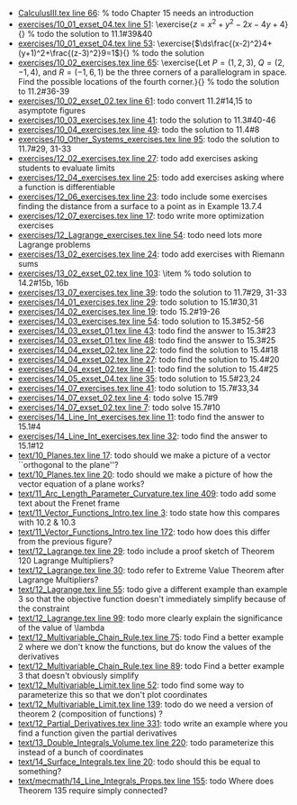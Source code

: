 * [CalculusIII.tex line 66](../CalculusIII.tex#L66): % todo Chapter 15 needs an introduction
* [exercises/10_01_exset_04.tex line 51](../exercises/10_01_exset_04.tex#L51): \exercise{$z=x^2+y^2-2x-4y+4$}{} % todo the solution to 11.1#39&40
* [exercises/10_01_exset_04.tex line 53](../exercises/10_01_exset_04.tex#L53): \exercise{$\ds\frac{(x-2)^2}4+(y+1)^2+\frac{(z-3)^2}9=1$}{} % todo the solution
* [exercises/10_02_exercises.tex line 65](../exercises/10_02_exercises.tex#L65): \exercise{Let $P=(1,2,3)$, $Q=(2,-1,4)$, and $R=(-1,6,1)$ be the three corners of a parallelogram in space.  Find the possible locations of the fourth corner.}{} % todo the solution to 11.2#36-39
* [exercises/10_02_exset_02.tex line 61](../exercises/10_02_exset_02.tex#L61): todo convert 11.2#14,15 to asymptote figures
* [exercises/10_03_exercises.tex line 41](../exercises/10_03_exercises.tex#L41): todo the solution to 11.3#40-46
* [exercises/10_04_exercises.tex line 49](../exercises/10_04_exercises.tex#L49): todo the solution to 11.4#8
* [exercises/10_Other_Systems_exercises.tex line 95](../exercises/10_Other_Systems_exercises.tex#L95): todo the solution to 11.7#29, 31-33
* [exercises/12_02_exercises.tex line 27](../exercises/12_02_exercises.tex#L27): todo add exercises asking students to evaluate limits
* [exercises/12_04_exercises.tex line 25](../exercises/12_04_exercises.tex#L25): todo add exercises asking where a function is differentiable
* [exercises/12_06_exercises.tex line 23](../exercises/12_06_exercises.tex#L23): todo include some exercises finding the distance from a surface to a point as in Example 13.7.4
* [exercises/12_07_exercises.tex line 17](../exercises/12_07_exercises.tex#L17): todo write more optimization exercises
* [exercises/12_Lagrange_exercises.tex line 54](../exercises/12_Lagrange_exercises.tex#L54): todo need lots more Lagrange problems
* [exercises/13_02_exercises.tex line 24](../exercises/13_02_exercises.tex#L24): todo add exercises with Riemann sums
* [exercises/13_02_exset_02.tex line 103](../exercises/13_02_exset_02.tex#L103): \item % todo solution to 14.2#15b, 16b
* [exercises/13_07_exercises.tex line 39](../exercises/13_07_exercises.tex#L39): todo the solution to 11.7#29, 31-33
* [exercises/14_01_exercises.tex line 29](../exercises/14_01_exercises.tex#L29): todo solution to 15.1#30,31
* [exercises/14_02_exercises.tex line 19](../exercises/14_02_exercises.tex#L19): todo 15.2#19-26
* [exercises/14_03_exercises.tex line 54](../exercises/14_03_exercises.tex#L54): todo solution to 15.3#52-56
* [exercises/14_03_exset_01.tex line 43](../exercises/14_03_exset_01.tex#L43): todo find the answer to 15.3#23
* [exercises/14_03_exset_01.tex line 48](../exercises/14_03_exset_01.tex#L48): todo find the answer to 15.3#25
* [exercises/14_04_exset_02.tex line 22](../exercises/14_04_exset_02.tex#L22): todo find the solution to 15.4#18
* [exercises/14_04_exset_02.tex line 27](../exercises/14_04_exset_02.tex#L27): todo find the solution to 15.4#20
* [exercises/14_04_exset_02.tex line 41](../exercises/14_04_exset_02.tex#L41): todo find the solution to 15.4#25
* [exercises/14_05_exset_04.tex line 35](../exercises/14_05_exset_04.tex#L35): todo solution to 15.5#23,24
* [exercises/14_07_exercises.tex line 41](../exercises/14_07_exercises.tex#L41): todo solution to 15.7#33,34
* [exercises/14_07_exset_02.tex line 4](../exercises/14_07_exset_02.tex#L4): todo solve 15.7#9
* [exercises/14_07_exset_02.tex line 7](../exercises/14_07_exset_02.tex#L7): todo solve 15.7#10
* [exercises/14_Line_Int_exercises.tex line 11](../exercises/14_Line_Int_exercises.tex#L11): todo find the answer to 15.1#4
* [exercises/14_Line_Int_exercises.tex line 32](../exercises/14_Line_Int_exercises.tex#L32): todo find the answer to 15.1#12
* [text/10_Planes.tex line 17](../text/10_Planes.tex#L17): todo should we make a picture of a vector ``orthogonal to the plane''?
* [text/10_Planes.tex line 20](../text/10_Planes.tex#L20): todo should we make a picture of how the vector equation of a plane works?
* [text/11_Arc_Length_Parameter_Curvature.tex line 409](../text/11_Arc_Length_Parameter_Curvature.tex#L409): todo add some text about the Frenet frame
* [text/11_Vector_Functions_Intro.tex line 3](../text/11_Vector_Functions_Intro.tex#L3): todo state how this compares with 10.2 & 10.3
* [text/11_Vector_Functions_Intro.tex line 172](../text/11_Vector_Functions_Intro.tex#L172): todo how does this differ from the previous figure?
* [text/12_Lagrange.tex line 29](../text/12_Lagrange.tex#L29): todo include a proof sketch of Theorem 120 Lagrange Multipliers?
* [text/12_Lagrange.tex line 30](../text/12_Lagrange.tex#L30): todo refer to Extreme Value Theorem after Lagrange Multipliers?
* [text/12_Lagrange.tex line 55](../text/12_Lagrange.tex#L55): todo give a different example than example 3 so that the objective function doesn't immediately simplify because of the constraint
* [text/12_Lagrange.tex line 99](../text/12_Lagrange.tex#L99): todo more clearly explain the significance of the value of \lambda
* [text/12_Multivariable_Chain_Rule.tex line 75](../text/12_Multivariable_Chain_Rule.tex#L75): todo Find a better example 2 where we don't know the functions, but do know the values of the derivatives
* [text/12_Multivariable_Chain_Rule.tex line 89](../text/12_Multivariable_Chain_Rule.tex#L89): todo Find a better example 3 that doesn't obviously simplify
* [text/12_Multivariable_Limit.tex line 52](../text/12_Multivariable_Limit.tex#L52): todo find some way to parameterize this so that we don't plot coordinates
* [text/12_Multivariable_Limit.tex line 139](../text/12_Multivariable_Limit.tex#L139): todo do we need a version of theorem 2 (composition of functions) ?
* [text/12_Partial_Derivatives.tex line 331](../text/12_Partial_Derivatives.tex#L331): todo write an example where you find a function given the partial derivatives
* [text/13_Double_Integrals_Volume.tex line 220](../text/13_Double_Integrals_Volume.tex#L220): todo parameterize this instead of a bunch of coordinates
* [text/14_Surface_Integrals.tex line 20](../text/14_Surface_Integrals.tex#L20): todo should this be equal to something?
* [text/mecmath/14_Line_Integrals_Props.tex line 155](../text/mecmath/14_Line_Integrals_Props.tex#L155): todo Where does Theorem 135 require simply connected?

